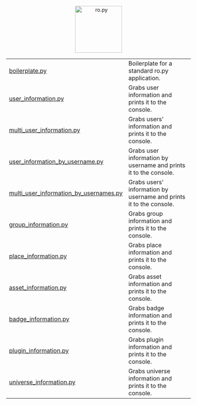 <p align="center" width="100%">
    <img src="/resources/textlogo.svg" alt="ro.py" height="128em" />
    <br>
</p>

<div align="center">
    <table>
        <tr>
            <td>
                <a href="./boilerplate.py">boilerplate.py</a>
            </td>
            <td>Boilerplate for a standard ro.py application.</td>
        </tr>
        <tr>
            <td>
                <a href="./user_information.py">user_information.py</a>
            </td>
            <td>Grabs user information and prints it to the console.</td>
        </tr>
        <tr>
            <td>
                <a href="./multi_user_information.py">multi_user_information.py</a>
            </td>
            <td>Grabs users' information and prints it to the console.</td>
        </tr>
        <tr>
            <td>
                <a href="./user_information_by_username.py">user_information_by_username.py</a>
            </td>
            <td>Grabs user information by username and prints it to the console.</td>
        </tr>
        <tr>
            <td>
                <a href="./multi_user_information_by_usernames.py">multi_user_information_by_usernames.py</a>
            </td>
            <td>Grabs users' information by username and prints it to the console.</td>
        </tr>
        <tr>
            <td>
                <a href="./group_information.py">group_information.py</a>
            </td>
            <td>Grabs group information and prints it to the console.</td>
        </tr>
        <tr>
            <td>
                <a href="./place_information.py">place_information.py</a>
            </td>
            <td>Grabs place information and prints it to the console.</td>
        </tr>
        <tr>
            <td>
                <a href="./asset_information.py">asset_information.py</a>
            </td>
            <td>Grabs asset information and prints it to the console.</td>
        </tr>
        <tr>
            <td>
                <a href="./badge_information.py">badge_information.py</a>
            </td>
            <td>Grabs badge information and prints it to the console.</td>
        </tr>
        <tr>
            <td>
                <a href="./plugin_information.py">plugin_information.py</a>
            </td>
            <td>Grabs plugin information and prints it to the console.</td>
        </tr>
        <tr>
            <td>
                <a href="./universe_information.py">universe_information.py</a>
            </td>
            <td>Grabs universe information and prints it to the console.</td>
        </tr>
    </table>
</div>
